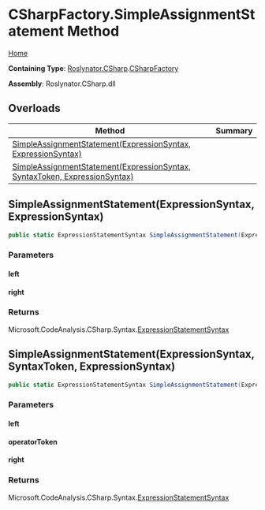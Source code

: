 # CSharpFactory\.SimpleAssignmentStatement Method <a name="_Top"></a>

[Home](../../../../README.md)

**Containing Type**: [Roslynator.CSharp](../../README.md#_Top)\.[CSharpFactory](../README.md#_Top)

**Assembly**: Roslynator\.CSharp\.dll

## Overloads

| Method | Summary |
| ------ | ------- |
| [SimpleAssignmentStatement(ExpressionSyntax, ExpressionSyntax)](#Roslynator_CSharp_CSharpFactory_SimpleAssignmentStatement_Microsoft_CodeAnalysis_CSharp_Syntax_ExpressionSyntax_Microsoft_CodeAnalysis_CSharp_Syntax_ExpressionSyntax_) | |
| [SimpleAssignmentStatement(ExpressionSyntax, SyntaxToken, ExpressionSyntax)](#Roslynator_CSharp_CSharpFactory_SimpleAssignmentStatement_Microsoft_CodeAnalysis_CSharp_Syntax_ExpressionSyntax_Microsoft_CodeAnalysis_SyntaxToken_Microsoft_CodeAnalysis_CSharp_Syntax_ExpressionSyntax_) | |

## SimpleAssignmentStatement\(ExpressionSyntax, ExpressionSyntax\) <a name="Roslynator_CSharp_CSharpFactory_SimpleAssignmentStatement_Microsoft_CodeAnalysis_CSharp_Syntax_ExpressionSyntax_Microsoft_CodeAnalysis_CSharp_Syntax_ExpressionSyntax_"></a>

```csharp
public static ExpressionStatementSyntax SimpleAssignmentStatement(ExpressionSyntax left, ExpressionSyntax right)
```

### Parameters

#### left

#### right

### Returns

Microsoft\.CodeAnalysis\.CSharp\.Syntax\.[ExpressionStatementSyntax](https://docs.microsoft.com/en-us/dotnet/api/microsoft.codeanalysis.csharp.syntax.expressionstatementsyntax)

## SimpleAssignmentStatement\(ExpressionSyntax, SyntaxToken, ExpressionSyntax\) <a name="Roslynator_CSharp_CSharpFactory_SimpleAssignmentStatement_Microsoft_CodeAnalysis_CSharp_Syntax_ExpressionSyntax_Microsoft_CodeAnalysis_SyntaxToken_Microsoft_CodeAnalysis_CSharp_Syntax_ExpressionSyntax_"></a>

```csharp
public static ExpressionStatementSyntax SimpleAssignmentStatement(ExpressionSyntax left, SyntaxToken operatorToken, ExpressionSyntax right)
```

### Parameters

#### left

#### operatorToken

#### right

### Returns

Microsoft\.CodeAnalysis\.CSharp\.Syntax\.[ExpressionStatementSyntax](https://docs.microsoft.com/en-us/dotnet/api/microsoft.codeanalysis.csharp.syntax.expressionstatementsyntax)

